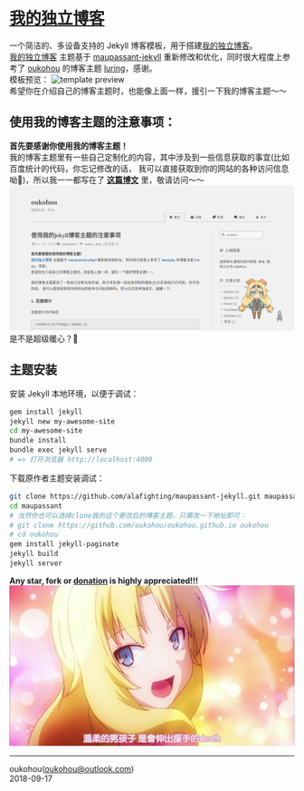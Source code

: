 [我的独立博客](https://fgc346.github.io/)
=================================

一个简洁的、多设备支持的 Jekyll 博客模板，用于搭建[我的独立博客](https://fgc346.github.io/)。  
[我的独立博客](https://fgc346.github.io/) 主题基于 [maupassant-jekyll](https://github.com/alafighting/maupassant-jekyll.git) 
重新修改和优化，同时很大程度上参考了 [oukohou](https://github.com/oukohou) 的博客主题 [luring](https://github.com/kuanghy/luring)，感谢。  
模板预览：
![template preview](https://camo.githubusercontent.com/74fd2ccea00a682742515ce1d3725283c3385721/687474703a2f2f6f6f6f2e306f302e6f6f6f2f323031352f31302f32342f353632623562653132313737652e6a7067)  
希望你在介绍自己的博客主题时，也能像上面一样，援引一下我的博客主题～～  


## **使用我的博客主题的注意事项：**  
**首先要感谢你使用我的博客主题！**   
我的博客主题里有一些自己定制化的内容，其中涉及到一些信息获取的事宜(比如百度统计的代码，你忘记修改的话，
我可以直接获取到你的网站的各种访问信息呦🙈)，所以我一一都写在了 **[这篇博文](https://www.oukohou.wang/2018/12/18/notices-for-jekyll-themes-fork/ "对没错，就是是这篇超级暖心的博文")**
 里，敬请访问～～
[![a_glimpse_of_this_blog](https://raw.githubusercontent.com/oukohou/image_gallery/master/blogs/notices_for_fork_theme/a_glimpse_of_this_blog.png)](https://www.oukohou.wang/2018/12/18/notices-for-jekyll-themes-fork/ "点击图像直达博文～～")  
是不是超级暖心？🐼    


## 主题安装

安装 Jekyll 本地环境，以便于调试：

```bash
gem install jekyll
jekyll new my-awesome-site
cd my-awesome-site
bundle install
bundle exec jekyll serve
# => 打开浏览器 http://localhost:4000
```

下载原作者主题安装调试：

```bash
git clone https://github.com/alafighting/maupassant-jekyll.git maupassant
cd maupassant
# 当然你也可以选择clone我的这个更改后的博客主题，只需改一下地址即可：
# git clone https://github.com/oukohou/oukohou.github.io oukohou
# cd oukohou
gem install jekyll-paginate
jekyll build
jekyll server
```

**Any star, fork or [donation](https://www.oukohou.wang/donate/ "赏个铜板") is highly appreciated!!!**  
![yasashii](https://raw.githubusercontent.com/oukohou/image_gallery/master/blogs/anime/%E6%B8%A9%E6%9F%94%E7%9A%84%E7%94%B7%E5%AD%A9%E5%AD%90.jpg "当然，女孩子会更温柔的啦～～")  

------

oukohou(<oukohou@outlook.com>)<br>
2018-09-17
